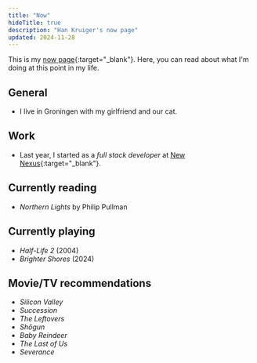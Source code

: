 ```yaml
---
title: "Now"
hideTitle: true
description: "Han Kruiger's now page"
updated: 2024-11-28
---
```


This is my [now page](https://nownownow.com/about){:target="_blank"}.
Here, you can read about what I'm doing at this point in my life.

## General

- I live in Groningen with my girlfriend and our cat. 

## Work

- Last year, I started as a *full stack developer* at [New Nexus](https://newnexus.nl/){:target="_blank"}.

## Currently reading

- *Northern Lights* by Philip Pullman

## Currently playing

- *Half-Life 2* (2004)
- *Brighter Shores* (2024)

## Movie/TV recommendations

- *Silicon Valley*
- *Succession*
- *The Leftovers*
- *Shōgun*
- *Baby Reindeer*
- *The Last of Us*
- *Severance*
